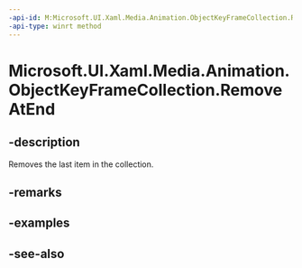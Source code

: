 ```yaml
---
-api-id: M:Microsoft.UI.Xaml.Media.Animation.ObjectKeyFrameCollection.RemoveAtEnd
-api-type: winrt method
---
```


<!-- Method syntax
public void RemoveAtEnd()
-->

# Microsoft.UI.Xaml.Media.Animation.ObjectKeyFrameCollection.RemoveAtEnd

## -description
Removes the last item in the collection.

## -remarks

## -examples

## -see-also
